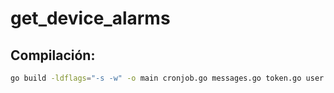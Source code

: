 # get_device_alarms

## Compilación:

```sh
go build -ldflags="-s -w" -o main cronjob.go messages.go token.go user.go main.go
```
